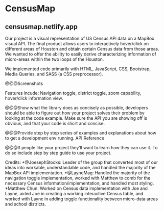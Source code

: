 # CensusMap
## censusmap.netlify.app

Our project is a visual representation of US Census API data on a MapBox visual API.
The final product allows users to interactively hover/click on different areas of Houston and obtain certain Census data from those areas.
We wanted to offer the ability to easily derive characterizing information of micro-areas within the two loops of the Houston.

We implemented code primarily with HTML, JavaScript, CSS, Bootstrap, Media Queries, and SASS (a CSS preprocessor).

@@@Screenshots

Features incude: Navigation toggle, district toggle, zoom capability, hover/click information view.

@@@Show what the library does as concisely as possible, developers should be able to figure out 
how your project solves their problem by looking at the code example.
Make sure the API you are showing off is obvious, and that your code is short and concise.

@@@Provide step by step series of examples and explanations about how to get a development env running.
API Reference

@@@If people like your project they’ll want to learn how they can use it. To do so include step by step guide to use your project.

Credits:
 *@JoesephStocks: Leader of the group that converted most of our ideas into workable, understandable code, and handled the majority of the MapBox API implementation.
 *@LayneMag: Handled the majority of the navigation toggle implementation, worked with Matthew to comb for the necessary Census information/implementation, and
             handled most styling.
 *Matthew Chun: Worked on Census data implementation with Joe and Layne, aided Joe in creating a working interactive Census table, and worked with Layne in
             adding toggle functionality between micro-data areas and school districts.
